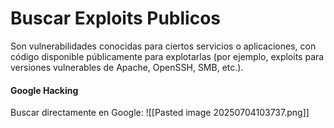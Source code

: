 # Buscar Exploits Publicos
Son vulnerabilidades conocidas para ciertos servicios o aplicaciones, con código disponible públicamente para explotarlas (por ejemplo, exploits para versiones vulnerables de Apache, OpenSSH, SMB, etc.).
#### **Google Hacking**
Buscar directamente en Google:
![[Pasted image 20250704103737.png]]
